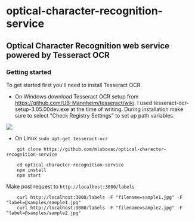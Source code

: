 # optical-character-recognition-service
## Optical Character Recognition web service powered by Tesseract OCR


### Getting started
To get started first you'll need to install Tesseract OCR. 

* On Windows download Tesseract OCR setup from https://github.com/UB-Mannheim/tesseract/wiki. I used tesseract-ocr-setup-3.05.00dev.exe at the time of writing.
During installation make sure to select "Check Registry Settings" to set up path variables.

![](https://github.com/mlubovac/optical-character-recognition-service/samples/tesseract.png)

* On Linux  ```sudo apt-get tesseract-ocr```

```
    git clone https://github.com/mlubovac/optical-character-recognition-service
```

```
    cd optical-character-recognition-service
    npm install
    npm start
```

Make post request to ```http://localhost:3000/labels```
```
    curl http://localhost:3000/labels -F "filename=sample1.jpg" -F "label=@samples/sample1.jpg"
    curl http://localhost:3000/labels -F "filename=sample2.jpg" -F "label=@samples/sample2.jpg"    
```